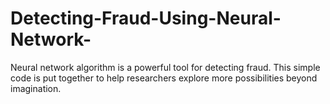 # Detecting-Fraud-Using-Neural-Network-
Neural network algorithm is a powerful tool for detecting fraud. This simple code is put together to help researchers explore more possibilities beyond imagination.
